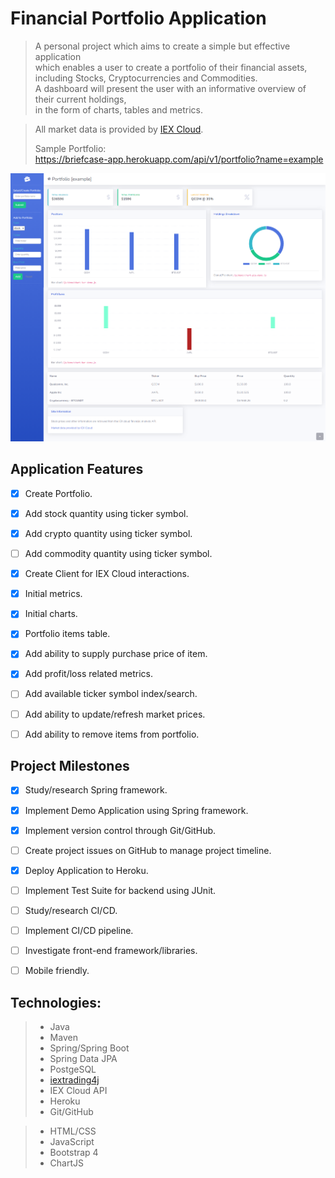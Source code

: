 # Financial Portfolio Application

> A personal project which aims to create a simple but effective application  
> which enables a user to create a portfolio of their financial assets,  
> including  Stocks, Cryptocurrencies and Commodities.  
> A dashboard will present the user with an informative overview of their current holdings,  
> in the form of charts, tables and metrics.  

> All market data is provided by [IEX Cloud](https://iexcloud.io/docs/api/).
> 
> Sample Portfolio:  
> https://briefcase-app.herokuapp.com/api/v1/portfolio?name=example

![dashboard](dashboard.png)


## Application Features

- [x] Create Portfolio.
- [x] Add stock quantity using ticker symbol.
- [x] Add crypto quantity using ticker symbol.
- [ ] Add commodity quantity using ticker symbol.
- [x] Create Client for IEX Cloud interactions.
- [x] Initial metrics.
- [x] Initial charts.
- [x] Portfolio items table.
- [x] Add ability to supply purchase price of item.
- [x] Add profit/loss related metrics.
- [ ] Add available ticker symbol index/search.
- [ ] Add ability to update/refresh market prices.
- [ ] Add ability to remove items from portfolio.


## Project Milestones

- [x] Study/research Spring framework.
- [x] Implement Demo Application using Spring framework.
- [x] Implement version control through Git/GitHub.
- [ ] Create project issues on GitHub to manage project timeline.
- [x] Deploy Application to Heroku.
- [ ] Implement Test Suite for backend using JUnit.
- [ ] Study/research CI/CD.
- [ ] Implement CI/CD pipeline.
- [ ] Investigate front-end framework/libraries.
- [ ] Mobile friendly.


## Technologies:

> * Java
> * Maven
> * Spring/Spring Boot
> * Spring Data JPA
> * PostgeSQL
> * [iextrading4j](https://github.com/WojciechZankowski/iextrading4j)
> * IEX Cloud API
> * Heroku
> * Git/GitHub

> * HTML/CSS
> * JavaScript
> * Bootstrap 4
> * ChartJS
